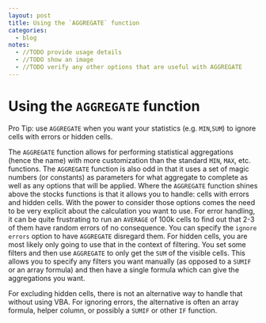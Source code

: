 ```yaml
---
layout: post
title: Using the `AGGREGATE` function
categories:
  - blog
notes:
  - //TODO provide usage details
  - //TODO show an image
  - //TODO verify any other options that are useful with AGGREGATE
---
```


# Using the `AGGREGATE` function

Pro Tip: use `AGGREGATE` when you want your statistics (e.g. `MIN`,`SUM`) to ignore cells with errors or hidden cells.

The `AGGREGATE` function allows for performing statistical aggregations (hence the name) with more customization than the standard `MIN`, `MAX`, etc. functions. The `AGGREGATE` function is also odd in that it uses a set of magic numbers (or constants) as parameters for what aggregate to complete as well as any options that will be applied. Where the `AGGREGATE` function shines above the stocks functions is that it allows you to handle: cells with errors and hidden cells. With the power to consider those options comes the need to be very explicit about the calculation you want to use. For error handling, it can be quite frustrating to run an `AVERAGE` of 100k cells to find out that 2-3 of them have random errors of no consequence. You can specify the `ignore errors` option to have `AGGREGATE` disregard them. For hidden cells, you are most likely only going to use that in the context of filtering. You set some filters and then use `AGGREGATE` to only get the `SUM` of the visible cells. This allows you to specify any filters you want manually (as opposed to a `SUMIF` or an array formula) and then have a single formula which can give the aggregations you want.

For excluding hidden cells, there is not an alternative way to handle that without using VBA. For ignoring errors, the alternative is often an array formula, helper column, or possibly a `SUMIF` or other `IF` function.
